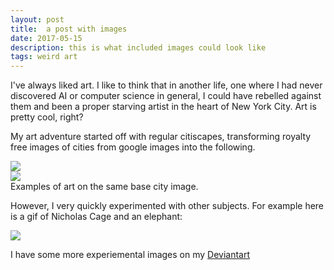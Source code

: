```yaml
---
layout: post
title:  a post with images
date: 2017-05-15
description: this is what included images could look like
tags: weird art
---
```

I've always liked art. I like to think that in another life, one where I had never discovered AI or computer science in general, I could have rebelled against them and been a proper starving artist in the heart of New York City. Art is pretty cool, right? 

My art adventure started off with regular citiscapes, transforming royalty free images of cities from google images into the following.

<div class="row mt-3">
    <div class="col-sm mt-3 mt-md-0">
        <img src="https://images-wixmp-ed30a86b8c4ca887773594c2.wixmp.com/f/00b65d3a-7ec7-4de2-8093-a901833bf438/dazxz0p-b1d20427-0d7e-41ca-a597-5210f37066a9.jpg/v1/fill/w_1024,h_1326,q_75,strp/city_by_its_trivial_dazxz0p-fullview.jpg?token=eyJ0eXAiOiJKV1QiLCJhbGciOiJIUzI1NiJ9.eyJzdWIiOiJ1cm46YXBwOjdlMGQxODg5ODIyNjQzNzNhNWYwZDQxNWVhMGQyNmUwIiwiaXNzIjoidXJuOmFwcDo3ZTBkMTg4OTgyMjY0MzczYTVmMGQ0MTVlYTBkMjZlMCIsIm9iaiI6W1t7ImhlaWdodCI6Ijw9MTMyNiIsInBhdGgiOiJcL2ZcLzAwYjY1ZDNhLTdlYzctNGRlMi04MDkzLWE5MDE4MzNiZjQzOFwvZGF6eHowcC1iMWQyMDQyNy0wZDdlLTQxY2EtYTU5Ny01MjEwZjM3MDY2YTkuanBnIiwid2lkdGgiOiI8PTEwMjQifV1dLCJhdWQiOlsidXJuOnNlcnZpY2U6aW1hZ2Uub3BlcmF0aW9ucyJdfQ.SYaeyRlNRM7xXG9unxYXGyJKyZ2K30Gi5epPFLpoPV8" class="img-fluid rounded z-depth-1" data-zoomable="true">
    </div>
    <div class="col-sm mt-3 mt-md-0">
        <img src="https://images-wixmp-ed30a86b8c4ca887773594c2.wixmp.com/f/00b65d3a-7ec7-4de2-8093-a901833bf438/db99kak-678376ab-4357-4920-84bf-fd9e4175d44d.jpg/v1/fill/w_1024,h_576,q_75,strp/blue_in_the_city_by_its_trivial_db99kak-fullview.jpg?token=eyJ0eXAiOiJKV1QiLCJhbGciOiJIUzI1NiJ9.eyJzdWIiOiJ1cm46YXBwOjdlMGQxODg5ODIyNjQzNzNhNWYwZDQxNWVhMGQyNmUwIiwiaXNzIjoidXJuOmFwcDo3ZTBkMTg4OTgyMjY0MzczYTVmMGQ0MTVlYTBkMjZlMCIsIm9iaiI6W1t7ImhlaWdodCI6Ijw9NTc2IiwicGF0aCI6IlwvZlwvMDBiNjVkM2EtN2VjNy00ZGUyLTgwOTMtYTkwMTgzM2JmNDM4XC9kYjk5a2FrLTY3ODM3NmFiLTQzNTctNDkyMC04NGJmLWZkOWU0MTc1ZDQ0ZC5qcGciLCJ3aWR0aCI6Ijw9MTAyNCJ9XV0sImF1ZCI6WyJ1cm46c2VydmljZTppbWFnZS5vcGVyYXRpb25zIl19.DIRKBVicGujB3oD1hmtCWfG6V7rZY6Bppmfam5hZzbc" class="img-fluid rounded z-depth-1" data-zoomable="true">
    </div>    
</div>
<div class="caption">
    Examples of art on the same base city image.
</div>

However, I very quickly experimented with other subjects. For example here is a gif of Nicholas Cage and an elephant:

<div class="row mt-3">
    <div class="col-sm mt-3 mt-md-0">
        <img src="https://images-wixmp-ed30a86b8c4ca887773594c2.wixmp.com/f/00b65d3a-7ec7-4de2-8093-a901833bf438/ddhd97k-6760ffca-2371-4170-8aff-09684c818a25.gif?token=eyJ0eXAiOiJKV1QiLCJhbGciOiJIUzI1NiJ9.eyJzdWIiOiJ1cm46YXBwOjdlMGQxODg5ODIyNjQzNzNhNWYwZDQxNWVhMGQyNmUwIiwiaXNzIjoidXJuOmFwcDo3ZTBkMTg4OTgyMjY0MzczYTVmMGQ0MTVlYTBkMjZlMCIsIm9iaiI6W1t7InBhdGgiOiJcL2ZcLzAwYjY1ZDNhLTdlYzctNGRlMi04MDkzLWE5MDE4MzNiZjQzOFwvZGRoZDk3ay02NzYwZmZjYS0yMzcxLTQxNzAtOGFmZi0wOTY4NGM4MThhMjUuZ2lmIn1dXSwiYXVkIjpbInVybjpzZXJ2aWNlOmZpbGUuZG93bmxvYWQiXX0.mZwYwGrTdayNKlNxJlyA1JdMgzG59KeErdsUFQV4xkY" class="img-fluid rounded z-depth-1" data-zoomable="true">
    </div>
</div>


I have some more experiemental images on my 
<a href="https://www.deviantart.com/its-trivial">Deviantart</a>

<!-- ---

I've always liked art. I like to think that in another life, one where I had never discovered AI or computer science in general, I could have rebelled against them and been a proper starving artist in the heart of New York City. Art is pretty cool, right? 

My art adventure started off with regular citiscapes, transforming royalty free images of cities from google images into the following.

<img src="https://images-wixmp-ed30a86b8c4ca887773594c2.wixmp.com/f/00b65d3a-7ec7-4de2-8093-a901833bf438/dazxz0p-b1d20427-0d7e-41ca-a597-5210f37066a9.jpg/v1/fill/w_1024,h_1326,q_75,strp/city_by_its_trivial_dazxz0p-fullview.jpg?token=eyJ0eXAiOiJKV1QiLCJhbGciOiJIUzI1NiJ9.eyJzdWIiOiJ1cm46YXBwOjdlMGQxODg5ODIyNjQzNzNhNWYwZDQxNWVhMGQyNmUwIiwiaXNzIjoidXJuOmFwcDo3ZTBkMTg4OTgyMjY0MzczYTVmMGQ0MTVlYTBkMjZlMCIsIm9iaiI6W1t7ImhlaWdodCI6Ijw9MTMyNiIsInBhdGgiOiJcL2ZcLzAwYjY1ZDNhLTdlYzctNGRlMi04MDkzLWE5MDE4MzNiZjQzOFwvZGF6eHowcC1iMWQyMDQyNy0wZDdlLTQxY2EtYTU5Ny01MjEwZjM3MDY2YTkuanBnIiwid2lkdGgiOiI8PTEwMjQifV1dLCJhdWQiOlsidXJuOnNlcnZpY2U6aW1hZ2Uub3BlcmF0aW9ucyJdfQ.SYaeyRlNRM7xXG9unxYXGyJKyZ2K30Gi5epPFLpoPV8" width="100%">
<img src="https://images-wixmp-ed30a86b8c4ca887773594c2.wixmp.com/f/00b65d3a-7ec7-4de2-8093-a901833bf438/db99kak-678376ab-4357-4920-84bf-fd9e4175d44d.jpg/v1/fill/w_1024,h_576,q_75,strp/blue_in_the_city_by_its_trivial_db99kak-fullview.jpg?token=eyJ0eXAiOiJKV1QiLCJhbGciOiJIUzI1NiJ9.eyJzdWIiOiJ1cm46YXBwOjdlMGQxODg5ODIyNjQzNzNhNWYwZDQxNWVhMGQyNmUwIiwiaXNzIjoidXJuOmFwcDo3ZTBkMTg4OTgyMjY0MzczYTVmMGQ0MTVlYTBkMjZlMCIsIm9iaiI6W1t7ImhlaWdodCI6Ijw9NTc2IiwicGF0aCI6IlwvZlwvMDBiNjVkM2EtN2VjNy00ZGUyLTgwOTMtYTkwMTgzM2JmNDM4XC9kYjk5a2FrLTY3ODM3NmFiLTQzNTctNDkyMC04NGJmLWZkOWU0MTc1ZDQ0ZC5qcGciLCJ3aWR0aCI6Ijw9MTAyNCJ9XV0sImF1ZCI6WyJ1cm46c2VydmljZTppbWFnZS5vcGVyYXRpb25zIl19.DIRKBVicGujB3oD1hmtCWfG6V7rZY6Bppmfam5hZzbc" width="100%">

However, I very quickly experimented with other subjects. For example here is a gif of Nicholas Cage and an elephant:

<img src="https://images-wixmp-ed30a86b8c4ca887773594c2.wixmp.com/f/00b65d3a-7ec7-4de2-8093-a901833bf438/ddhd97k-6760ffca-2371-4170-8aff-09684c818a25.gif?token=eyJ0eXAiOiJKV1QiLCJhbGciOiJIUzI1NiJ9.eyJzdWIiOiJ1cm46YXBwOjdlMGQxODg5ODIyNjQzNzNhNWYwZDQxNWVhMGQyNmUwIiwiaXNzIjoidXJuOmFwcDo3ZTBkMTg4OTgyMjY0MzczYTVmMGQ0MTVlYTBkMjZlMCIsIm9iaiI6W1t7InBhdGgiOiJcL2ZcLzAwYjY1ZDNhLTdlYzctNGRlMi04MDkzLWE5MDE4MzNiZjQzOFwvZGRoZDk3ay02NzYwZmZjYS0yMzcxLTQxNzAtOGFmZi0wOTY4NGM4MThhMjUuZ2lmIn1dXSwiYXVkIjpbInVybjpzZXJ2aWNlOmZpbGUuZG93bmxvYWQiXX0.mZwYwGrTdayNKlNxJlyA1JdMgzG59KeErdsUFQV4xkY" width="100%">

<!-- Here is my friend with his face removed:

<img src="https://images-wixmp-ed30a86b8c4ca887773594c2.wixmp.com/f/00b65d3a-7ec7-4de2-8093-a901833bf438/ddhd95l-672c5f45-7c59-4d76-8a64-16525a48318f.jpg/v1/fill/w_1032,h_774,q_70,strp/man_by_its_trivial_ddhd95l-pre.jpg?token=eyJ0eXAiOiJKV1QiLCJhbGciOiJIUzI1NiJ9.eyJzdWIiOiJ1cm46YXBwOjdlMGQxODg5ODIyNjQzNzNhNWYwZDQxNWVhMGQyNmUwIiwiaXNzIjoidXJuOmFwcDo3ZTBkMTg4OTgyMjY0MzczYTVmMGQ0MTVlYTBkMjZlMCIsIm9iaiI6W1t7ImhlaWdodCI6Ijw9OTYwIiwicGF0aCI6IlwvZlwvMDBiNjVkM2EtN2VjNy00ZGUyLTgwOTMtYTkwMTgzM2JmNDM4XC9kZGhkOTVsLTY3MmM1ZjQ1LTdjNTktNGQ3Ni04YTY0LTE2NTI1YTQ4MzE4Zi5qcGciLCJ3aWR0aCI6Ijw9MTI4MCJ9XV0sImF1ZCI6WyJ1cm46c2VydmljZTppbWFnZS5vcGVyYXRpb25zIl19.a61xplC8SmwFMZ7CUxRPpkvxCdUUIC9PO-9DDLJnPQI" width="100%">

Of course, this is extremely unrealistic and abstract, that skin is too smooth.

<img src="https://images-wixmp-ed30a86b8c4ca887773594c2.wixmp.com/f/00b65d3a-7ec7-4de2-8093-a901833bf438/ddhd93z-d081d597-7ae8-47c4-b197-54faa8afdd79.jpg/v1/fill/w_1032,h_774,q_70,strp/puberty_man_by_its_trivial_ddhd93z-pre.jpg?token=eyJ0eXAiOiJKV1QiLCJhbGciOiJIUzI1NiJ9.eyJzdWIiOiJ1cm46YXBwOjdlMGQxODg5ODIyNjQzNzNhNWYwZDQxNWVhMGQyNmUwIiwiaXNzIjoidXJuOmFwcDo3ZTBkMTg4OTgyMjY0MzczYTVmMGQ0MTVlYTBkMjZlMCIsIm9iaiI6W1t7ImhlaWdodCI6Ijw9OTYwIiwicGF0aCI6IlwvZlwvMDBiNjVkM2EtN2VjNy00ZGUyLTgwOTMtYTkwMTgzM2JmNDM4XC9kZGhkOTN6LWQwODFkNTk3LTdhZTgtNDdjNC1iMTk3LTU0ZmFhOGFmZGQ3OS5qcGciLCJ3aWR0aCI6Ijw9MTI4MCJ9XV0sImF1ZCI6WyJ1cm46c2VydmljZTppbWFnZS5vcGVyYXRpb25zIl19.2YbrN9s5VXHGKXnxLAu9YDAg8GYM3orxMOENkvNhRo0" width="100%">

There, much better. -->

<!-- I have some more experiemental images on my 
<a href="https://www.deviantart.com/its-trivial">Deviantart</a> -->
